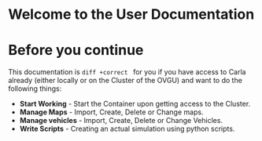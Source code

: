 Welcome to the User Documentation
=================================
# Before you continue
This documentation is 
```diff +correct ```
for you if you have access to Carla already (either locally or on the Cluster of the OVGU) and want to do the following things:
- **Start Working** - Start the Container upon getting access to the Cluster. 
- **Manage Maps** - Import, Create, Delete or Change maps.
- **Manage vehicles** - Import, Create, Delete or Change Vehicles.
- **Write Scripts** - Creating an actual simulation using python scripts.




